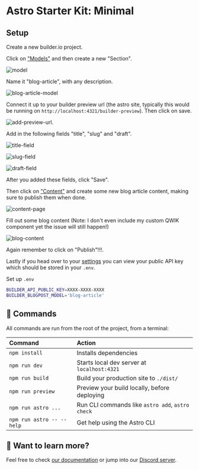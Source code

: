 # Astro Starter Kit: Minimal

## Setup

Create a new builder.io project. 

Click on ["Models"](https://builder.io/models) and then create a new "Section".


![model](./docs/images/create-model-section.PNG)

Name it "blog-article", with any description.

![blog-article-model](./docs/images/new-blog-article-model.PNG)


Connect it up to your builder preview url (the astro site, typically this would be running on `http://localhost:4321/builder-preview`). Then click on save.

![add-preview-url](./docs/images/add-preview-url.PNG).

Add in the following fields "title", "slug" and "draft". 

![title-field](./docs/images/title-field.PNG)

![slug-field](./docs/images/slug-field.PNG)

![draft-field](./docs/images/draft-field.PNG)

After you added these fields, click "Save".

Then click on ["Content"](https://builder.io/content) and create some new blog article content, making sure to publish them when done.

![content-page](./docs/images/content-page.PNG)

Fill out some blog content (Note: I don't even include my custom QWIK component yet the issue will still happen!)

![blog-content](./docs/images/my-blog.PNG)

Again remember to click on "Publish"!!!.

Lastly if you head over to your [settings](https://builder.io/account/space) you can view your public API key which should be stored in your `.env`.

Set up `.env`

```bash
BUILDER_API_PUBLIC_KEY=XXXX-XXXX-XXXX
BUILDER_BLOGPOST_MODEL='blog-article'
```


## 🧞 Commands

All commands are run from the root of the project, from a terminal:

| Command                   | Action                                           |
| :------------------------ | :----------------------------------------------- |
| `npm install`             | Installs dependencies                            |
| `npm run dev`             | Starts local dev server at `localhost:4321`      |
| `npm run build`           | Build your production site to `./dist/`          |
| `npm run preview`         | Preview your build locally, before deploying     |
| `npm run astro ...`       | Run CLI commands like `astro add`, `astro check` |
| `npm run astro -- --help` | Get help using the Astro CLI                     |

## 👀 Want to learn more?

Feel free to check [our documentation](https://docs.astro.build) or jump into our [Discord server](https://astro.build/chat).
